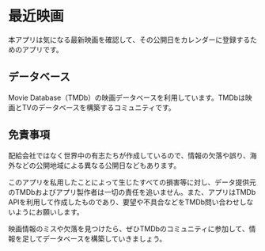最近映画
===

本アプリは気になる最新映画を確認して、その公開日をカレンダーに登録するためのアプリです。


## データベース

Movie Database（TMDb）の映画データベースを利用しています。TMDbは映画とTVのデータベースを構築するコミュニティです。


## 免責事項

配給会社ではなく世界中の有志たちが作成しているので、情報の欠落や誤り、海外などの公開地域による異なる公開日などもあります。

このアプリを私用したことによって生じたすべての損害等に対し、データ提供元のTMDbおよびアプリ製作者は一切の責任を追いません。また、アプリはTMDb APIを利用して作成したものであり、要望や不具合などをTMDb問い合わせしないようにお願いします。

映画情報のミスや欠落を見つけたら、ぜひTMDbのコミュニティに参加して、情報を足してデータベースを構築していきましょう。